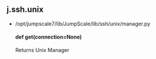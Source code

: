 ## j.ssh.unix

- /opt/jumpscale7/lib/JumpScale/lib/ssh/unix/manager.py

    #### def get(connection=None) 
    
    Returns Unix Manager
